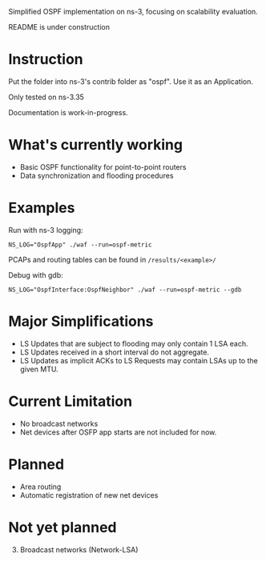 Simplified OSPF implementation on ns-3, focusing on scalability evaluation.

README is under construction

# Instruction
Put the folder into ns-3's contrib folder as "ospf". Use it as an Application.

Only tested on ns-3.35

Documentation is work-in-progress.

# What's currently working 
- Basic OSPF functionality for point-to-point routers
- Data synchronization and flooding procedures

# Examples
Run with ns-3 logging:
```
NS_LOG="OspfApp" ./waf --run=ospf-metric
```
PCAPs and routing tables can be found in `/results/<example>/`

Debug with gdb:
```
NS_LOG="OspfInterface:OspfNeighbor" ./waf --run=ospf-metric --gdb
```

# Major Simplifications
- LS Updates that are subject to flooding may only contain 1 LSA each.
- LS Updates received in a short interval do not aggregate.
- LS Updates as implicit ACKs to LS Requests may contain LSAs up to the given MTU.

# Current Limitation
- No broadcast networks
- Net devices after OSFP app starts are not included for now.

# Planned
- Area routing
- Automatic registration of new net devices

# Not yet planned
3. Broadcast networks (Network-LSA)
